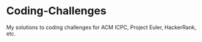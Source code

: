 # Coding-Challenges
My solutions to coding challenges for ACM ICPC, Project Euler, HackerRank, etc.
